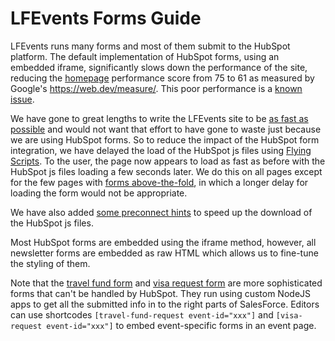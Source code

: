 # LFEvents Forms Guide

LFEvents runs many forms and most of them submit to the HubSpot platform.  The default implementation of HubSpot forms, using an embedded iframe, significantly slows down the performance of the site, reducing the [homepage](https://events.linuxfoundation.org/) performance score from 75 to 61 as measured by Google's https://web.dev/measure/.  This poor performance is a [known issue](https://community.hubspot.com/t5/Sales-Integrations/Wordpress-Plugin-Reduces-Site-Performance/td-p/244897).

We have gone to great lengths to write the LFEvents site to be [as fast as possible](https://events.linuxfoundation.org/2019/11/14/new-website-performance/) and would not want that effort to have gone to waste just because we are using HubSpot forms.  So to reduce the impact of the HubSpot form integration, we have delayed the load of the HubSpot js files using [Flying Scripts](https://wordpress.org/plugins/flying-scripts/).  To the user, the page now appears to load as fast as before with the HubSpot js files loading a few seconds later.  We do this on all pages except for the few pages with [forms above-the-fold](https://events.linuxfoundation.org/about/contact/), in which a longer delay for loading the form would not be appropriate.

We have also added [some preconnect hints](https://github.com/LF-Engineering/lfevents/blob/master/web/wp-content/themes/lfevents/library/lfe-functions.php#L872) to speed up the download of the HubSpot js files.

Most HubSpot forms are embedded using the iframe method, however, all newsletter forms are embedded as raw HTML which allows us to fine-tune the styling of them.

Note that the [travel fund form](https://events.linuxfoundation.org/about/travel-fund-request/) and [visa request form](https://events.linuxfoundation.org/about/visa-request/) are more sophisticated forms that can't be handled by HubSpot.  They run using custom NodeJS apps to get all the submitted info in to the right parts of SalesForce.  Editors can use shortcodes `[travel-fund-request event-id="xxx"]` and `[visa-request event-id="xxx"]` to embed event-specific forms in an event page.
